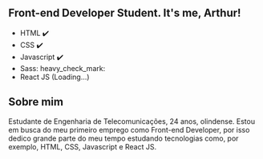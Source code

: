 ## Front-end Developer Student. It's me, Arthur!

- HTML :heavy_check_mark:
- CSS :heavy_check_mark:
- Javascript :heavy_check_mark:
- Sass: heavy_check_mark:
- React JS (Loading...)

## Sobre mim

Estudante de Engenharia de Telecomunicações, 24 anos, olindense. Estou em busca do meu primeiro emprego como Front-end Developer, por isso dedico grande parte do meu tempo estudando tecnologias como, por exemplo, HTML, CSS, Javascript e React JS.



